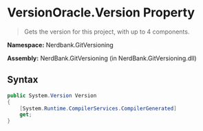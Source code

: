 # VersionOracle.Version Property
> Gets the version for this project, with up to 4 components.

**Namespace:** Nerdbank.GitVersioning

**Assembly:** NerdBank.GitVersioning (in NerdBank.GitVersioning.dll)
## Syntax
~~~~csharp
public System.Version Version
{
	[System.Runtime.CompilerServices.CompilerGenerated]
	get;
}
~~~~
